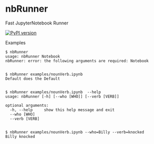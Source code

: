 
# nbRunner
Fast JupyterNotebook Runner

[![PyPI version](https://badge.fury.io/py/nbRunner.svg)](https://badge.fury.io/py/nbRunner)

Examples

```
$ nbRunner 
usage: nbRunner Notebook
nbRunner: error: the following arguments are required: Notebook


$ nbRunner examples/nounVerb.ipynb 
Default does the Default


$ nbRunner examples/nounVerb.ipynb  --help
usage: nbRunner [-h] [--who [WHO]] [--verb [VERB]]

optional arguments:
  -h, --help     show this help message and exit
  --who [WHO]
  --verb [VERB]


$ nbRunner examples/nounVerb.ipynb --who=Billy --verb=knocked
Billy knocked


```


